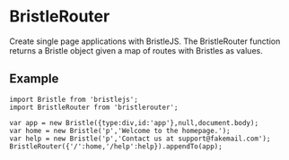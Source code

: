 # BristleRouter
Create single page applications with BristleJS. The BristleRouter function returns a Bristle object given a map of routes with Bristles as values.

## Example
```
import Bristle from 'bristlejs';
import BristleRouter from 'bristlerouter';

var app = new Bristle({type:div,id:'app'},null,document.body);
var home = new Bristle('p','Welcome to the homepage.');
var help = new Bristle('p','Contact us at support@fakemail.com');
BristleRouter({'/':home,'/help':help}).appendTo(app);
```

